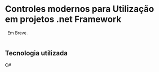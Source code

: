   # Controles modernos para Utilização em projetos .net Framework
  
  &nbsp; 
  Em Breve. 
  <br>
  <br>
## Tecnologia utilizada
C#

